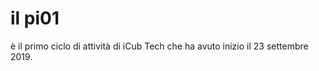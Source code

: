 # il pi01



è il primo ciclo di attività di iCub Tech che ha avuto inizio il 23 settembre 2019.



